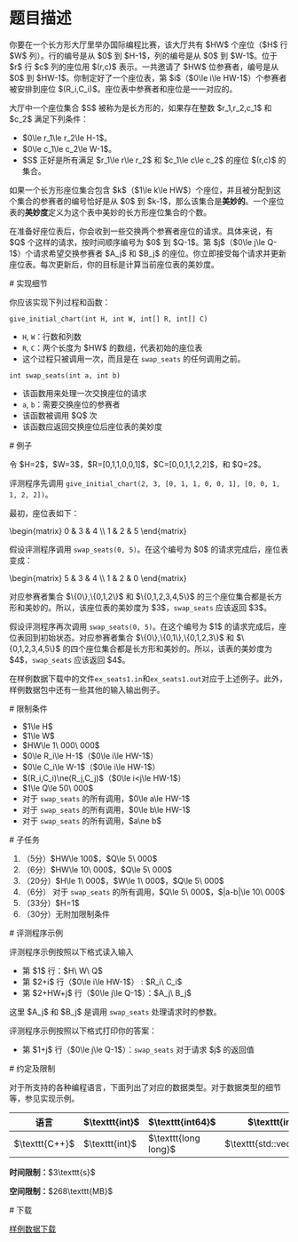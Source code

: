 # 题目描述

<p>你要在一个长方形大厅里举办国际编程比赛，该大厅共有 $HW$ 个座位（$H$ 行 $W$ 列）。行的编号是从 $0$ 到 $H-1$，列的编号是从 $0$ 到 $W-1$。位于 $r$ 行 $c$ 列的座位用 $(r,c)$ 表示。一共邀请了 $HW$ 位参赛者，编号是从 $0$ 到 $HW-1$。你制定好了一个座位表，第 $i$（$0\le i\le HW-1$）个参赛者被安排到座位 $(R_i,C_i)$。座位表中参赛者和座位是一一对应的。</p>
<p>大厅中一个座位集合 $S$ 被称为是长方形的，如果存在整数 $r_1,r_2,c_1$ 和 $c_2$ 满足下列条件：</p>
<ul><li>$0\le r_1\le r_2\le H-1$。</li>
<li>$0\le c_1\le c_2\le W-1$。</li>
<li>$S$ 正好是所有满足 $r_1\le r\le r_2$ 和 $c_1\le c\le c_2$ 的座位 $(r,c)$ 的集合。</li>
</ul><p>如果一个长方形座位集合包含 $k$（$1\le k\le HW$）个座位，并且被分配到这个集合的参赛者的编号恰好是从 $0$ 到 $k-1$，那么该集合是<strong>美妙的</strong>。一个座位表的<strong>美妙度</strong>定义为这个表中美妙的长方形座位集合的个数。</p>
<p>在准备好座位表后，你会收到一些交换两个参赛者座位的请求。具体来说，有 $Q$ 个这样的请求，按时间顺序编号为 $0$ 到 $Q-1$。第 $j$（$0\le j\le Q-1$）个请求希望交换参赛者 $A_j$ 和 $B_j$ 的座位。你立即接受每个请求并更新座位表。每次更新后，你的目标是计算当前座位表的美妙度。</p>
# 实现细节


<p>你应该实现下列过程和函数：</p>
<pre><code class="sh_cpp">give_initial_chart(int H, int W, int[] R, int[] C)</code></pre>
<ul><li><code>H</code>, <code>W</code>：行数和列数</li>
<li><code>R</code>, <code>C</code>：两个长度为 $HW$ 的数组，代表初始的座位表</li>
<li>这个过程只被调用一次，而且是在 <code>swap_seats</code> 的任何调用之前。</li>
</ul><pre><code class="sh_cpp">int swap_seats(int a, int b)</code></pre>
<ul><li>该函数用来处理一次交换座位的请求</li>
<li><code>a</code>, <code>b</code>：需要交换座位的参赛者</li>
<li>该函数被调用 $Q$ 次</li>
<li>该函数应返回交换座位后座位表的美妙度</li>
</ul># 例子


<p>令 $H=2$，$W=3$，$R=[0,1,1,0,0,1]$，$C=[0,0,1,1,2,2]$，和 $Q=2$。</p>
<p>评测程序先调用 <code>give_initial_chart(2, 3, [0, 1, 1, 0, 0, 1], [0, 0, 1, 1, 2, 2])</code>。</p>
<p>最初，座位表如下：</p>
<p>\begin{matrix}
0 &amp; 3 &amp; 4 \\
1 &amp; 2 &amp; 5
\end{matrix}</p>
<p>假设评测程序调用 <code>swap_seats(0, 5)</code>。在这个编号为 $0$ 的请求完成后，座位表变成：</p>
<p>\begin{matrix}
5 &amp; 3 &amp; 4 \\
1 &amp; 2 &amp; 0
\end{matrix}</p>
<p>对应参赛者集合 $\{0\},\{0,1,2\}$ 和 $\{0,1,2,3,4,5\}$ 的三个座位集合都是长方形和美妙的。所以，该座位表的美妙度为 $3$，<code>swap_seats</code> 应该返回 $3$。</p>
<p>假设评测程序再次调用 <code>swap_seats(0, 5)</code>。在这个编号为 $1$ 的请求完成后，座位表回到初始状态。对应参赛者集合 $\{0\},\{0,1\},\{0,1,2,3\}$ 和 $\{0,1,2,3,4,5\}$ 的四个座位集合都是长方形和美妙的。所以，该表的美妙度为 $4$，<code>swap_seats</code> 应该返回 $4$。</p>
<p>在样例数据下载中的文件<code>ex_seats1.in</code>和<code>ex_seats1.out</code>对应于上述例子。此外，样例数据包中还有一些其他的输入输出例子。</p>
# 限制条件


<ul><li>$1\le H$</li>
<li>$1\le W$</li>
<li>$HW\le 1\ 000\ 000$</li>
<li>$0\le R_i\le H-1$（$0\le i\le HW-1$）</li>
<li>$0\le C_i\le W-1$（$0\le i\le HW-1$）</li>
<li>$(R_i,C_i)\ne(R_j,C_j)$（$0\le i&lt;j\le HW-1$）</li>
<li>$1\le Q\le 50\ 000$</li>
<li>对于 <code>swap_seats</code> 的所有调用，$0\le a\le HW-1$</li>
<li>对于 <code>swap_seats</code> 的所有调用，$0\le b\le HW-1$</li>
<li>对于 <code>swap_seats</code> 的所有调用，$a\ne b$</li>
</ul># 子任务


<ol><li>（5分）$HW\le 100$，$Q\le 5\ 000$</li>
<li>（6分）$HW\le 10\ 000$，$Q\le 5\ 000$</li>
<li>（20分）$H\le 1\ 000$，$W\le 1\ 000$，$Q\le 5\ 000$</li>
<li>（6分） 对于 <code>swap_seats</code> 的所有调用，$Q\le 5\ 000$，$|a-b|\le 10\ 000$ </li>
<li>（33分）$H=1$</li>
<li>（30分）无附加限制条件</li>
</ol># 评测程序示例


<p>评测程序示例按照以下格式读入输入</p>
<ul><li>第 $1$ 行：$H\ W\ Q$</li>
<li>第 $2+i$ 行（$0\le i\le HW-1$） : $R_i\ C_i$</li>
<li>第 $2+HW+j$ 行（$0\le j\le Q-1$）：$A_j\ B_j$</li>
</ul><p>这里 $A_j$ 和 $B_j$ 是调用 <code>swap_seats</code> 处理请求时的参数。</p>
<p>评测程序示例按照以下格式打印你的答案：</p>
<ul><li>第 $1+j$ 行（$0\le j\le Q-1$）：<code>swap_seats</code> 对于请求 $j$ 的返回值</li>
</ul># 约定及限制


<p>对于所支持的各种编程语言，下面列出了对应的数据类型。对于数据类型的细节等，参见实现示例。</p>
<div class="table-responsive">
<table class="table table-bordered table-text-center table-vertical-middle"><thead><tr><th>语言</th>
<th>$\texttt{int}$</th>
<th>$\texttt{int64}$</th>
<th>$\texttt{int[]}$</th>
<th>数组$a$的长度</th>
<th>$\texttt{string}$</th>
</tr></thead><tbody><tr><td>$\texttt{C++}$</td><td>$\texttt{int}$</td><td>$\texttt{long long}$</td><td>$\texttt{std::vector&lt;int&gt;}$</td><td>$\texttt{a.size()}$</td><td>$\texttt{std::string}$</td></tr></tbody></table></div>

<p><strong>时间限制：</strong>$3\texttt{s}$</p>
<p><strong>空间限制：</strong>$268\texttt{MB}$</p>
# 下载


<p><a href="/download.php?type=problem&amp;id=406">样例数据下载</a></p>

